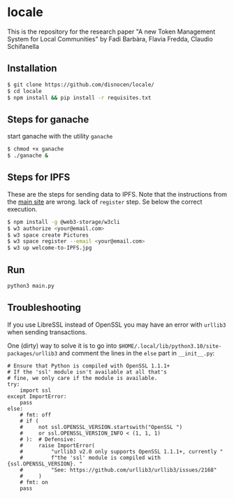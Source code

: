 # locale

This is the repository for the research paper "A new Token Management System for Local Communities" by Fadi Barbàra, Flavia Fredda, Claudio Schifanella

## Installation

```bash
$ git clone https://github.com/disnocen/locale/
$ cd locale
$ npm install && pip install -r requisites.txt
```

## Steps for ganache

start ganache with the utility `ganache`

```bash
$ chmod +x ganache
$ ./ganache &
```

## Steps for IPFS

These are the steps for sending data to IPFS. Note that the instructions from
the [main
site](https://docs.ipfs.tech/quickstart/publish_cli/#install-and-register-to-w3)
are wrong. lack of `register` step. Se below the correct execution.

```bash
$ npm install -g @web3-storage/w3cli
$ w3 authorize <your@email.com>
$ w3 space create Pictures
$ w3 space register --email <your@email.com>
$ w3 up welcome-to-IPFS.jpg
```

## Run

```bash
python3 main.py
```

## Troubleshooting

If you use LibreSSL instead of OpenSSL you may have an error with `urllib3` when sending transactions.

One (dirty) way to solve it is to go into `$HOME/.local/lib/python3.10/site-packages/urllib3` and comment the lines in the `else` part in `__init__.py`:

```python3
# Ensure that Python is compiled with OpenSSL 1.1.1+
# If the 'ssl' module isn't available at all that's
# fine, we only care if the module is available.
try:
    import ssl
except ImportError:
    pass
else:
    # fmt: off
    # if (
    #     not ssl.OPENSSL_VERSION.startswith("OpenSSL ")
    #     or ssl.OPENSSL_VERSION_INFO < (1, 1, 1)
    # ):  # Defensive:
    #     raise ImportError(
    #         "urllib3 v2.0 only supports OpenSSL 1.1.1+, currently "
    #         f"the 'ssl' module is compiled with {ssl.OPENSSL_VERSION}. "
    #         "See: https://github.com/urllib3/urllib3/issues/2168"
    #     )
    # fmt: on
    pass
```
